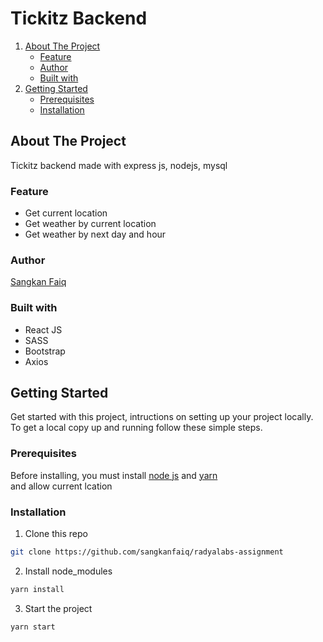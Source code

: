 # Tickitz Backend

<ol>
    <li>
      <a href="#about-the-project">About The Project</a>
      <ul>
        <li><a href="#feature">Feature</a></li>
        <li><a href="#author">Author</a></li>
        <li><a href="#built-with">Built with</a></li>
      </ul>
    </li>
    <li>
      <a href="#getting-started">Getting Started</a>
      <ul>
        <li><a href="#prerequisites">Prerequisites</a></li>
        <li><a href="#installation">Installation</a></li>
      </ul>
    </li>
</ol>

## About The Project
Tickitz backend made with express js, nodejs, mysql

### Feature
- Get current location
- Get weather by current location
- Get weather by next day and hour

### Author
[Sangkan Faiq](https://github.com/sangkanfaiq)

### Built with
- React JS
- SASS
- Bootstrap
- Axios

## Getting Started

Get started with this project, intructions on setting up your project locally.<br />
To get a local copy up and running follow these simple steps.
### Prerequisites

Before installing, you must install [node js](https://nodejs.org) and [yarn](https://yarnpkg.com/getting-started/install)</br>
and allow current lcation

### Installation

1. Clone this repo
 
```sh
git clone https://github.com/sangkanfaiq/radyalabs-assignment
```
2. Install node_modules

```sh
yarn install
```
3. Start the project

```sh
yarn start
```
